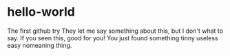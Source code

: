 # hello-world
The first github try
They let me say something about this, but I don't what to say. If you seen this, good for you! You just found something tinny useless easy nomeaning thing.
